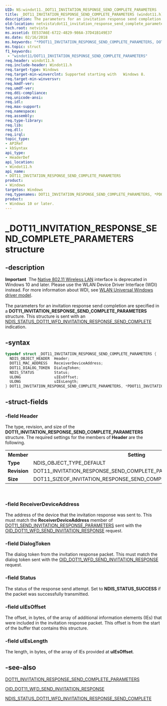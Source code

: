 ```yaml
---
UID: NS:windot11._DOT11_INVITATION_RESPONSE_SEND_COMPLETE_PARAMETERS
title: _DOT11_INVITATION_RESPONSE_SEND_COMPLETE_PARAMETERS (windot11.h)
description: The parameters for an invitation response send completion are specified in a DOT11_INVITATION_RESPONSE_SEND_COMPLETE_PARAMETERS structure. This structure is sent with an NDIS_STATUS_DOT11_WFD_INVITATION_RESPONSE_SEND_COMPLETE indication.
old-location: netvista\dot11_invitation_response_send_complete_parameters.htm
tech.root: netvista
ms.assetid: EE537A6E-6722-4829-986A-37D41B149E37
ms.date: 02/16/2018
ms.keywords: "*PDOT11_INVITATION_RESPONSE_SEND_COMPLETE_PARAMETERS, DOT11_INVITATION_RESPONSE_SEND_COMPLETE_PARAMETERS, DOT11_INVITATION_RESPONSE_SEND_COMPLETE_PARAMETERS structure [Network Drivers Starting with Windows Vista], PDOT11_INVITATION_RESPONSE_SEND_COMPLETE_PARAMETERS, PDOT11_INVITATION_RESPONSE_SEND_COMPLETE_PARAMETERS structure pointer [Network Drivers Starting with Windows Vista], _DOT11_INVITATION_RESPONSE_SEND_COMPLETE_PARAMETERS, netvista.dot11_invitation_response_send_complete_parameters, windot11/DOT11_INVITATION_RESPONSE_SEND_COMPLETE_PARAMETERS, windot11/PDOT11_INVITATION_RESPONSE_SEND_COMPLETE_PARAMETERS"
ms.topic: struct
f1_keywords:
 - "windot11/DOT11_INVITATION_RESPONSE_SEND_COMPLETE_PARAMETERS"
req.header: windot11.h
req.include-header: Windot11.h
req.target-type: Windows
req.target-min-winverclnt: Supported starting with   Windows 8.
req.target-min-winversvr:
req.kmdf-ver:
req.umdf-ver:
req.ddi-compliance:
req.unicode-ansi:
req.idl:
req.max-support:
req.namespace:
req.assembly:
req.type-library:
req.lib:
req.dll:
req.irql:
topic_type:
- APIRef
- kbSyntax
api_type:
- HeaderDef
api_location:
- Windot11.h
api_name:
- DOT11_INVITATION_RESPONSE_SEND_COMPLETE_PARAMETERS
product:
- Windows
targetos: Windows
req.typenames: DOT11_INVITATION_RESPONSE_SEND_COMPLETE_PARAMETERS, *PDOT11_INVITATION_RESPONSE_SEND_COMPLETE_PARAMETERS
product:
- Windows 10 or later.
---
```


# _DOT11_INVITATION_RESPONSE_SEND_COMPLETE_PARAMETERS structure


## -description


<div class="alert"><b>Important</b>  The <a href="https://docs.microsoft.com/previous-versions/windows/hardware/wireless/ff560689(v=vs.85)">Native 802.11 Wireless LAN</a> interface is deprecated in Windows 10 and later. Please use the WLAN Device Driver Interface (WDI) instead. For more information about WDI, see <a href="https://docs.microsoft.com/windows-hardware/drivers/network/wifi-universal-driver-model">WLAN Universal Windows driver model</a>.</div><div> </div>The parameters for an invitation response send completion are specified in a <b>DOT11_INVITATION_RESPONSE_SEND_COMPLETE_PARAMETERS</b> structure. This structure is sent with an <a href="https://docs.microsoft.com/windows-hardware/drivers/network/ndis-status-dot11-wfd-invitation-response-send-complete">NDIS_STATUS_DOT11_WFD_INVITATION_RESPONSE_SEND_COMPLETE</a> indication.


## -syntax


```cpp
typedef struct _DOT11_INVITATION_RESPONSE_SEND_COMPLETE_PARAMETERS {
  NDIS_OBJECT_HEADER  Header;
  DOT11_MAC_ADDRESS   ReceiverDeviceAddress;
  DOT11_DIALOG_TOKEN  DialogToken;
  NDIS_STATUS         Status;
  ULONG               uIEsOffset;
  ULONG               uIEsLength;
} DOT11_INVITATION_RESPONSE_SEND_COMPLETE_PARAMETERS, *PDOT11_INVITATION_RESPONSE_SEND_COMPLETE_PARAMETERS;
```


## -struct-fields




### -field Header

The type, revision, and size of the <b>DOT11_INVITATION_RESPONSE_SEND_COMPLETE_PARAMETERS</b> structure. The required settings for the members of <b>Header</b> are the following.

<table>
<tr>
<th>Member</th>
<th>Setting</th>
</tr>
<tr>
<td><b>Type</b></td>
<td>NDIS_OBJECT_TYPE_DEFAULT</td>
</tr>
<tr>
<td><b>Revision</b></td>
<td>DOT11_INVITATION_RESPONSE_SEND_COMPLETE_PARAMETERS_REVISION_1</td>
</tr>
<tr>
<td><b>Size</b></td>
<td>DOT11_SIZEOF_INVITATION_RESPONSE_SEND_COMPLETE_PARAMETERS_REVISION_1</td>
</tr>
</table>
 


### -field ReceiverDeviceAddress

The address of the device that the invitation response was sent to. This must match the <b>ReceiverDeviceAddress</b> member of <a href="..\windot11\ns-windot11-_dot11_send_invitation_response_parameters.md">DOT11_SEND_INVITATION_RESPONSE_PARAMETERS</a> sent with the <a href="https://docs.microsoft.com/windows-hardware/drivers/network/oid-dot11-wfd-send-invitation-response">OID_DOT11_WFD_SEND_INVITATION_RESPONSE</a> request.


### -field DialogToken

The dialog token from the invitation response packet. This must match the dialog token sent with the <a href="https://docs.microsoft.com/windows-hardware/drivers/network/oid-dot11-wfd-send-invitation-response">OID_DOT11_WFD_SEND_INVITATION_RESPONSE</a> request.


### -field Status

The status of the response send attempt. Set to <b>NDIS_STATUS_SUCCESS</b> if the packet was successfully transmitted.


### -field uIEsOffset

The offset, in bytes,  of the array of additional information elements (IEs) that were included in the invitation response packet. This offset is from the start of the buffer that contains this structure.


### -field uIEsLength

The length, in bytes, of the array of IEs provided at <b>uIEsOffset</b>.


## -see-also

<a href="..\windot11\ns-windot11-_dot11_invitation_response_send_complete_parameters.md">DOT11_INVITATION_RESPONSE_SEND_COMPLETE_PARAMETERS</a>



<a href="https://docs.microsoft.com/windows-hardware/drivers/network/oid-dot11-wfd-send-invitation-response">OID_DOT11_WFD_SEND_INVITATION_RESPONSE</a>



<a href="https://docs.microsoft.com/windows-hardware/drivers/network/ndis-status-dot11-wfd-invitation-response-send-complete">NDIS_STATUS_DOT11_WFD_INVITATION_RESPONSE_SEND_COMPLETE</a>



 

 


